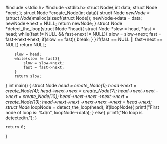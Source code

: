 #include <stdio.h>
#include <stdlib.h>
struct Node{
    int data;
    struct Node *next;
};
struct Node *create_Node(int data){
    struct Node *newNode = (struct Node*)malloc(sizeof(struct Node));
    newNode->data = data;
    newNode->next = NULL;
    return newNode;
}
struct Node *detect_the_loop(struct Node *head){
    struct Node *slow = head, *fast = head;
    while(fast != NULL && fast->next != NULL){
        slow = slow->next;
        fast = fast->next->next;
        if(slow == fast){
            break;
        }
    }
    if(fast == NULL || fast->next == NULL)
        return NULL;
        
        slow = head;
        while(slow != fast){
            slow = slow->next;
            fast = fast->next;
        }
        return slow;
}
int main()
{
    struct Node *head = create_Node(1);
    head->next = create_Node(4);
   head->next->next = create_Node(7);
   head->next->next ->next = create_Node(10);
     head->next->next ->next->next = create_Node(13);
    head->next->next ->next->next ->next = head->next;
    struct Node* loopNode = detect_the_loop(head);
    if(loopNode){
        printf("First node of loop is: %d\n", loopNode->data);
    }
    else{
        printf("No loop is detected\n.");
    }
    
    return 0;
    
}
